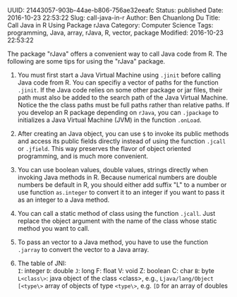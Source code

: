 UUID: 21443057-903b-44ae-b806-756ae32eeafc
Status: published
Date: 2016-10-23 22:53:22
Slug: call-java-in-r
Author: Ben Chuanlong Du
Title: Call Java in R Using Package rJava
Category: Computer Science
Tags: programming, Java, array, rJava, R, vector, package
Modified: 2016-10-23 22:53:22

The package "rJava" offers a convenient way to call Java code from R. 
The following are some tips for using the "rJava" package.

1. You must first start a Java Virtual Machine 
using `.jinit` before calling Java code from R. 
You can specifiy a vector of paths for the function `.jinit`. 
If the Java code relies on some other package or jar files, 
their path must also be added to the search path of the Java
Virtual Machine. 
Notice the the class paths must be full paths rather than relative paths.
If you develop an R package depending on `rJava`, 
you can `.jpackage` to initializes a Java Virtual Machine (JVM) 
in the function `.onLoad`.

2. After creating an Java object, 
you can use `$` to invoke its public methods
and access its public fields directly instead of using the function `.jcall` or `.jfield`. 
This way preserves the flavor of object oriented programming, 
and is much more convenient. 

3. You can use boolean values, double values, strings directly 
when invoking Java methods in R. 
Because numerical numbers are double numbers be default in R, 
you should either add suffix "L" to a number or use function `as.integer` 
to convert it to an integer if you want to pass it as an integer to a Java method. 

4. You can call a static method of class using the function `.jcall`. 
Just replace the object argument with the name of the class whose 
static method you want to call. 

5. To pass an vector to a Java method, you have to use the function 
`.jarray` to convert the vector to a Java array. 

3. The table of JNI:  
`I`: integer 
`D`: double 
`J`: long F: float V: void Z: boolean C: char
`B`: byte 
`L<class\>`: java object of the class <class\>, 
e.g.,  `Ljava/lang/Object`
`[<type\>` array of objects of type `<type\>`,
e.g. `[D` for an array of doubles

